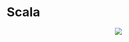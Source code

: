 # Scala

<p align="center">
  <img src="https://media.giphy.com/media/O2krcinMN6Pzq/giphy.gif"/>
</p>
